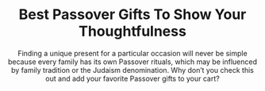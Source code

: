 ---
layout: post
title: Best Passover Gifts To Show Your Thoughtfulness
subtitle: Finding a unique present for a particular occasion will never be simple because every family has its own Passover rituals, which may be influenced by family tradition or the Judaism denomination. Why don’t you check this out and add your favorite Passover gifts to your cart?
header-img: "img/post/2023/09/copied/medium_passover_gifts_cec2b2ff78.jpg"
header-style: text
permalink: "/passover-gifts/"
catalog: true
tags:
  - Recipients 
  - Men
---      
